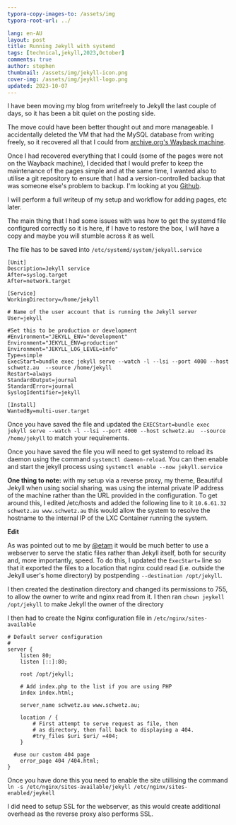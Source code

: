 ```yaml
---
typora-copy-images-to: /assets/img
typora-root-url: ../

lang: en-AU
layout: post
title: Running Jekyll with systemd
tags: [technical,jekyll,2023,October]
comments: true
author: stephen
thumbnail: /assets/img/jekyll-icon.png
cover-img: /assets/img/jeykll-logo.png
updated: 2023-10-07
---
```


I have been moving my blog from writefreely to Jekyll the last couple of days, so it has been a bit quiet on the posting side. 

The move could have been better thought out and more manageable. I accidentally deleted the VM that had the MySQL database from writing freely, so it recovered all that I could from [archive.org's Wayback machine](https://wayback.archive.org).

Once I had recovered everything that I could (some of the pages were not on the Wayback machine), I decided that I would prefer to keep the maintenance of the pages simple and at the same time, I wanted also to utilise a git repository to ensure that I had a version-controlled backup that was someone else's problem to backup. I'm looking at you [Github](https://github.com).

I will perform a full writeup of my setup and workflow for adding pages, etc later.

The main thing that I had some issues with was how to get the systemd file configured correctly so it is here, if I have to restore the box, I will have a copy and maybe you will stumble across it as well. 

The file has to be saved into `/etc/systemd/system/jekyall.service`

```
[Unit]
Description=Jekyll service
After=syslog.target
After=network.target

[Service]
WorkingDirectory=/home/jekyll

# Name of the user account that is running the Jekyll server
User=jekyll

#Set this to be production or development 
#Environment="JEKYLL_ENV="development"
Environment="JEKYLL_ENV=production"
Environment="JEKYLL_LOG_LEVEL=info"
Type=simple
ExecStart=bundle exec jekyll serve --watch -l --lsi --port 4000 --host schwetz.au  --source /home/jekyll
Restart=always
StandardOutput=journal
StandardError=journal
SyslogIdentifier=jekyll

[Install]
WantedBy=multi-user.target
```

Once you have saved the file and updated the `EXECStart=bundle exec jekyll serve --watch -l --lsi --port 4000 --host schwetz.au  --source /home/jekyll` to match your requirements. 

Once you have saved the file you will need to get systemd to reload its daemon using the command `systemctl daemon-reload`.  You can then enable and start the jekyll process using `systemctl enable --now jekyll.service`

**One thing to note:** with my setup via a reverse proxy, my theme, Beautiful Jekyll when using social sharing, was using the internal private IP address of the machine rather than the URL provided in the configuration. To get around this, I edited /etc/hosts and added the following line to it `10.6.61.32 	schwetz.au www.schwetz.au` this would allow the system to resolve the hostname to the internal IP of the LXC Container running the system.

**Edit**

As was pointed out to me by [@etam](https://im-in.space/@etam/) it would be much better to use a webserver to serve the static files rather than Jekyll itself, both for security and, more importantly, speed.  To do this, I updated the `ExecStart=` line so that it exported the files to a location that nginx could read (i.e. outside the Jekyll user's home directory) by postpending `--destination /opt/jekyll`.

I then created the destination directory and changed its permissions to 755, to allow the owner to write and nginx read from it. I then ran `chown jeykell /opt/jekyll` to make Jekyll the owner of the directory

I then had to create the Nginx configuration file in `/etc/nginx/sites-available`

```
# Default server configuration
#
server {
	listen 80;
	listen [::]:80;

	root /opt/jekyll;

	# Add index.php to the list if you are using PHP
	index index.html;

	server_name schwetz.au www.schwetz.au;

	location / {
		# First attempt to serve request as file, then
		# as directory, then fall back to displaying a 404.
		#try_files $uri $uri/ =404;
	}
  
  #use our custom 404 page
	error_page 404 /404.html;    
}
```

Once you have done this you need to enable the site utillising the command `ln -s /etc/nginx/sites-available/jekyll /etc/nginx/sites-enabled/jeykell`

I did need to setup SSL for the webserver, as this would create additional overhead as the reverse proxy also performs SSL.